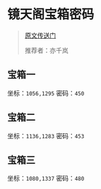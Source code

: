 # 镜天阁宝箱密码

> [原文传送门](https://www.mplife.com/gl/8428.html)
> 
> 推荐者：亦千岚

## 宝箱一

坐标：`1056,1295` 密码：`450`

## 宝箱二

坐标：`1136,1283` 密码：`453`

## 宝箱三

坐标：`1080,1337` 密码：`480`